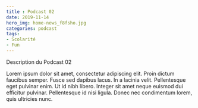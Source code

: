 ```yaml
---
title : Podcast 02
date: 2019-11-14
hero_img: home-news_f8fsho.jpg
categories: podcast
tags:
- Scolarité
- Fun
---
```


Description du Podcast 02

Lorem ipsum dolor sit amet, consectetur adipiscing elit. Proin dictum faucibus semper. Fusce sed dapibus lacus. In a lacinia velit. Pellentesque eget pulvinar enim. Ut id nibh libero. Integer sit amet neque euismod dui efficitur pulvinar. Pellentesque id nisi ligula. Donec nec condimentum lorem, quis ultricies nunc. 